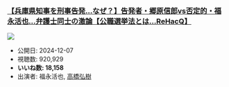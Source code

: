 ### [【兵庫県知事を刑事告発…なぜ？】告発者・郷原信郎vs否定的・福永活也…弁護士同士の激論【公職選挙法とは…ReHacQ】](https://www.youtube.com/watch?v=EmOGwtR3x6I)
[![](https://img.youtube.com/vi/EmOGwtR3x6I/sddefault.jpg)](https://www.youtube.com/watch?v=EmOGwtR3x6I)
-   公開日: 2024-12-07
-   視聴数: 920,929
-   **いいね数: 18,158**
-   出演者: 福永活也, [高橋弘樹](/rehacq_fan/people/高橋弘樹 "wikilink")
